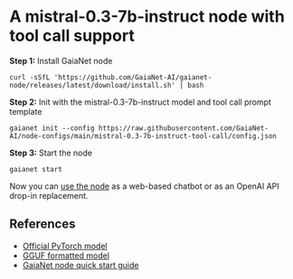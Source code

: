 # A mistral-0.3-7b-instruct node with tool call support

**Step 1:** Install GaiaNet node

```
curl -sSfL 'https://github.com/GaiaNet-AI/gaianet-node/releases/latest/download/install.sh' | bash
```

**Step 2:** Init with the mistral-0.3-7b-instruct model and tool call prompt template

```
gaianet init --config https://raw.githubusercontent.com/GaiaNet-AI/node-configs/main/mistral-0.3-7b-instruct-tool-call/config.json
```

**Step 3:** Start the node

```
gaianet start
```

Now you can [use the node](https://docs.gaianet.ai/user-guide/mynode) as a web-based chatbot or as an OpenAI API drop-in replacement.

## References

* [Official PyTorch model]()
* [GGUF formatted model]()
* [GaiaNet node quick start guide](https://docs.gaianet.ai/node-guide/quick-start)
